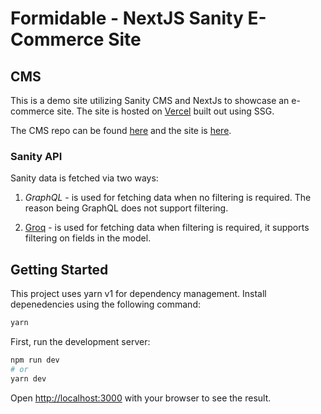 # Formidable - NextJS Sanity E-Commerce Site

## CMS

This is a demo site utilizing Sanity CMS and NextJs to showcase an e-commerce site. The site is hosted on [Vercel](https://nextjs-sanity-fe.vercel.app/) built out using SSG.

The CMS repo can be found [here](https://github.com/FormidableLabs/nextjs-sanity-ecom) and the site is [here](https://nextjs-ecom.sanity.studio/).

### Sanity API

Sanity data is fetched via two ways:

1. _GraphQL_ - is used for fetching data when no filtering is required. The reason being GraphQL does not support filtering.

2. [Groq](https://www.sanity.io/docs/groq) - is used for fetching data when filtering is required, it supports filtering on fields in the model.

## Getting Started

This project uses yarn v1 for dependency management. Install depenedencies using the following command:

```bash
yarn
```

First, run the development server:

```bash
npm run dev
# or
yarn dev
```

Open [http://localhost:3000](http://localhost:3000) with your browser to see the result.
